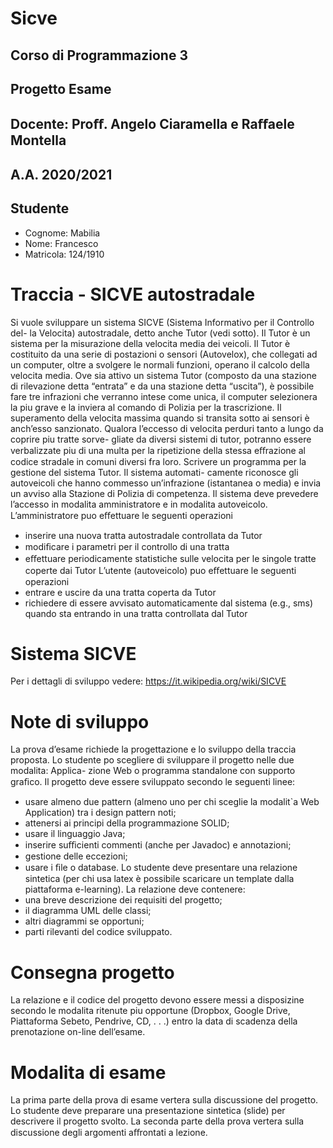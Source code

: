 # Sicve
## Corso di Programmazione 3
## Progetto Esame
## Docente: Proﬀ. Angelo Ciaramella e Raﬀaele Montella
## A.A. 2020/2021
## Studente
- Cognome: Mabilia
- Nome: Francesco
- Matricola: 124/1910

# Traccia - SICVE autostradale

Si vuole sviluppare un sistema SICVE (Sistema Informativo per il Controllo del-
la Velocita) autostradale, detto anche Tutor (vedi sotto). Il Tutor è un sistema
per la misurazione della velocita media dei veicoli.
Il Tutor è costituito da una serie di postazioni o sensori (Autovelox), che collegati
ad un computer, oltre a svolgere le normali funzioni, operano il calcolo della
velocita media.
Ove sia attivo un sistema Tutor (composto da una stazione di rilevazione detta
“entrata” e da una stazione detta “uscita”), è possibile fare tre infrazioni che
verranno intese come unica, il computer selezionera la piu grave e la inviera al
comando di Polizia per la trascrizione.
Il superamento della velocita massima quando si transita sotto ai sensori è
anch’esso sanzionato.
Qualora l’eccesso di velocita perduri tanto a lungo da coprire piu tratte sorve-
gliate da diversi sistemi di tutor, potranno essere verbalizzate piu di una multa
per la ripetizione della stessa eﬀrazione al codice stradale in comuni diversi fra
loro.
Scrivere un programma per la gestione del sistema Tutor. Il sistema automati-
camente riconosce gli autoveicoli che hanno commesso un’infrazione (istantanea
o media) e invia un avviso alla Stazione di Polizia di competenza.
Il sistema deve prevedere l’accesso in modalita amministratore e in modalita
autoveicolo.
L’amministratore puo eﬀettuare le seguenti operazioni
- inserire una nuova tratta autostradale controllata da Tutor
- modiﬁcare i parametri per il controllo di una tratta
- eﬀettuare periodicamente statistiche sulle velocita per le singole tratte coperte dai Tutor
L’utente (autoveicolo) puo eﬀettuare le seguenti operazioni
- entrare e uscire da una tratta coperta da Tutor
- richiedere di essere avvisato automaticamente dal sistema (e.g., sms) quando sta entrando in una tratta controllata dal Tutor

# Sistema SICVE
Per i dettagli di sviluppo vedere: https://it.wikipedia.org/wiki/SICVE

# Note di sviluppo
La prova d’esame richiede la progettazione e lo sviluppo della traccia proposta.
Lo studente po scegliere di sviluppare il progetto nelle due modalita: Applica-
zione Web o programma standalone con supporto graﬁco.
Il progetto deve essere sviluppato secondo le seguenti linee:
- usare almeno due pattern (almeno uno per chi sceglie la modalit`a Web
Application) tra i design pattern noti;
- attenersi ai principi della programmazione SOLID;
- usare il linguaggio Java;
- inserire suﬃcienti commenti (anche per Javadoc) e annotazioni;
- gestione delle eccezioni;
- usare i ﬁle o database.
Lo studente deve presentare una relazione sintetica (per chi usa latex è possibile
scaricare un template dalla piattaforma e-learning). La relazione deve contenere:
- una breve descrizione dei requisiti del progetto;
- il diagramma UML delle classi;
- altri diagrammi se opportuni;
- parti rilevanti del codice sviluppato.


# Consegna progetto
La relazione e il codice del progetto devono essere messi a disposizine secondo le
modalita ritenute piu opportune (Dropbox, Google Drive, Piattaforma Sebeto,
Pendrive, CD, . . .) entro la data di scadenza della prenotazione on-line
dell’esame.

# Modalita di esame
La prima parte della prova di esame vertera sulla discussione del progetto. Lo
studente deve preparare una presentazione sintetica (slide) per descrivere
il progetto svolto. La seconda parte della prova vertera sulla discussione degli
argomenti aﬀrontati a lezione.
